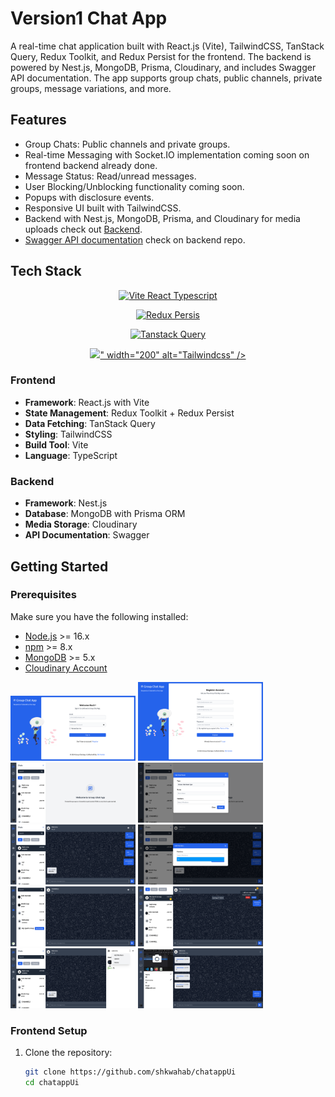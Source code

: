 # Version1 Chat App

A real-time chat application built with React.js (Vite), TailwindCSS, TanStack Query, Redux Toolkit, and Redux Persist for the frontend. The backend is powered by Nest.js, MongoDB, Prisma, Cloudinary, and includes Swagger API documentation. The app supports group chats, public channels, private groups, message variations, and more.

## Features

- Group Chats: Public channels and private groups.
- Real-time Messaging with Socket.IO implementation coming soon on frontend backend already done.
- Message Status: Read/unread messages.
- User Blocking/Unblocking functionality coming soon.
- Popups with disclosure events.
- Responsive UI built with TailwindCSS.
- Backend with Nest.js, MongoDB, Prisma, and Cloudinary for media uploads check out [Backend](https://github.com/shkwahab/chatappbackendnestjs).
- [Swagger API documentation](localhost:8000/api-docs) check on backend repo.

## Tech Stack
<p align="center">
  <a href="https://vitejs.dev/" target="blank"><img src="https://vitejs.dev/logo-with-shadow.png" width="200" alt="Vite React Typescript" /></a>
</p>
<p align="center">
  <a href="https://react.dev/" target="blank"><img src="https://miro.medium.com/v2/resize:fit:1000/1*I_T-0UlbBW9aoUn6mZIhKA.png" width="200" alt="Redux Persis" /></a>
</p>
<p align="center">
  <a href="https://tanstack.com" target="blank"><img src="https://tanstack.com/_build/assets/logo-color-100w-lPbOTx1K.png" width="200" alt="Tanstack Query" /></a>
</p>
<p align="center">
  <a href="https://tanstack.com" target="blank"><img src="<svg viewBox="0 0 248 31" class="text-slate-900 dark:text-white w-auto h-5"><path fill-rule="evenodd" clip-rule="evenodd" d="M25.517 0C18.712 0 14.46 3.382 12.758 10.146c2.552-3.382 5.529-4.65 8.931-3.805 1.941.482 3.329 1.882 4.864 3.432 2.502 2.524 5.398 5.445 11.722 5.445 6.804 0 11.057-3.382 12.758-10.145-2.551 3.382-5.528 4.65-8.93 3.804-1.942-.482-3.33-1.882-4.865-3.431C34.736 2.92 31.841 0 25.517 0zM12.758 15.218C5.954 15.218 1.701 18.6 0 25.364c2.552-3.382 5.529-4.65 8.93-3.805 1.942.482 3.33 1.882 4.865 3.432 2.502 2.524 5.397 5.445 11.722 5.445 6.804 0 11.057-3.381 12.758-10.145-2.552 3.382-5.529 4.65-8.931 3.805-1.941-.483-3.329-1.883-4.864-3.432-2.502-2.524-5.398-5.446-11.722-5.446z" fill="#38bdf8"></path><path fill-rule="evenodd" clip-rule="evenodd" d="M76.546 12.825h-4.453v8.567c0 2.285 1.508 2.249 4.453 2.106v3.463c-5.962.714-8.332-.928-8.332-5.569v-8.567H64.91V9.112h3.304V4.318l3.879-1.143v5.937h4.453v3.713zM93.52 9.112h3.878v17.849h-3.878v-2.57c-1.365 1.891-3.484 3.034-6.285 3.034-4.884 0-8.942-4.105-8.942-9.389 0-5.318 4.058-9.388 8.942-9.388 2.801 0 4.92 1.142 6.285 2.999V9.112zm-5.674 14.636c3.232 0 5.674-2.392 5.674-5.712s-2.442-5.711-5.674-5.711-5.674 2.392-5.674 5.711c0 3.32 2.442 5.712 5.674 5.712zm16.016-17.313c-1.364 0-2.477-1.142-2.477-2.463a2.475 2.475 0 012.477-2.463 2.475 2.475 0 012.478 2.463c0 1.32-1.113 2.463-2.478 2.463zm-1.939 20.526V9.112h3.879v17.849h-3.879zm8.368 0V.9h3.878v26.06h-3.878zm29.053-17.849h4.094l-5.638 17.849h-3.807l-3.735-12.03-3.771 12.03h-3.806l-5.639-17.849h4.094l3.484 12.315 3.771-12.315h3.699l3.734 12.315 3.52-12.315zm8.906-2.677c-1.365 0-2.478-1.142-2.478-2.463a2.475 2.475 0 012.478-2.463 2.475 2.475 0 012.478 2.463c0 1.32-1.113 2.463-2.478 2.463zm-1.939 20.526V9.112h3.878v17.849h-3.878zm17.812-18.313c4.022 0 6.895 2.713 6.895 7.354V26.96h-3.878V16.394c0-2.713-1.58-4.14-4.022-4.14-2.55 0-4.561 1.499-4.561 5.14v9.567h-3.879V9.112h3.879v2.285c1.185-1.856 3.124-2.749 5.566-2.749zm25.282-6.675h3.879V26.96h-3.879v-2.57c-1.364 1.892-3.483 3.034-6.284 3.034-4.884 0-8.942-4.105-8.942-9.389 0-5.318 4.058-9.388 8.942-9.388 2.801 0 4.92 1.142 6.284 2.999V1.973zm-5.674 21.775c3.232 0 5.674-2.392 5.674-5.712s-2.442-5.711-5.674-5.711-5.674 2.392-5.674 5.711c0 3.32 2.442 5.712 5.674 5.712zm22.553 3.677c-5.423 0-9.481-4.105-9.481-9.389 0-5.318 4.058-9.388 9.481-9.388 3.519 0 6.572 1.82 8.008 4.605l-3.34 1.928c-.79-1.678-2.549-2.749-4.704-2.749-3.16 0-5.566 2.392-5.566 5.604 0 3.213 2.406 5.605 5.566 5.605 2.155 0 3.914-1.107 4.776-2.749l3.34 1.892c-1.508 2.82-4.561 4.64-8.08 4.64zm14.472-13.387c0 3.249 9.661 1.285 9.661 7.89 0 3.57-3.125 5.497-7.003 5.497-3.591 0-6.177-1.607-7.326-4.177l3.34-1.927c.574 1.606 2.011 2.57 3.986 2.57 1.724 0 3.052-.571 3.052-2 0-3.176-9.66-1.391-9.66-7.781 0-3.356 2.909-5.462 6.572-5.462 2.945 0 5.387 1.357 6.644 3.713l-3.268 1.82c-.647-1.392-1.904-2.035-3.376-2.035-1.401 0-2.622.607-2.622 1.892zm16.556 0c0 3.249 9.66 1.285 9.66 7.89 0 3.57-3.124 5.497-7.003 5.497-3.591 0-6.176-1.607-7.326-4.177l3.34-1.927c.575 1.606 2.011 2.57 3.986 2.57 1.724 0 3.053-.571 3.053-2 0-3.176-9.66-1.391-9.66-7.781 0-3.356 2.908-5.462 6.572-5.462 2.944 0 5.386 1.357 6.643 3.713l-3.268 1.82c-.646-1.392-1.903-2.035-3.375-2.035-1.401 0-2.622.607-2.622 1.892z" fill="currentColor"></path></svg>" width="200" alt="Tailwindcss" /></a>
</p>

### Frontend

- **Framework**: React.js with Vite
- **State Management**: Redux Toolkit + Redux Persist
- **Data Fetching**: TanStack Query
- **Styling**: TailwindCSS
- **Build Tool**: Vite
- **Language**: TypeScript

### Backend

- **Framework**: Nest.js
- **Database**: MongoDB with Prisma ORM
- **Media Storage**: Cloudinary
- **API Documentation**: Swagger

## Getting Started

### Prerequisites

Make sure you have the following installed:

- [Node.js](https://nodejs.org/) >= 16.x
- [npm](https://www.npmjs.com/) >= 8.x
- [MongoDB](https://www.mongodb.com/) >= 5.x
- [Cloudinary Account](https://cloudinary.com/)


<img src="/public//pages/login.png" width="200" alt="preview" />
<img src="/public//pages/register.png" width="200" alt="preview" />
<img src="/public//pages/home.png" width="200" alt="preview" />
<img src="/public//pages/AddChatRoom.png" width="200" alt="preview" />
<img src="/public//pages/ChatRoom.png" width="200" alt="preview" />
<img src="/public//pages/AddMembersRequest.png" width="200" alt="preview" />
<img src="/public//pages/SendInvitation.png" width="200" alt="preview" />
<img src="/public//pages/AcceptInvite.png" width="200" alt="preview" />
<img src="/public//pages/RoomSetting.png" width="200" alt="preview" />
<img src="/public//pages/Profile.png" width="200" alt="preview" />


### Frontend Setup

1. Clone the repository:
   ```bash
   git clone https://github.com/shkwahab/chatappUi
   cd chatappUi
